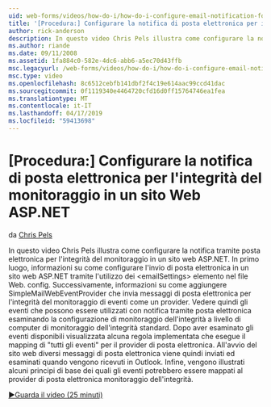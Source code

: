 ```yaml
---
uid: web-forms/videos/how-do-i/how-do-i-configure-email-notification-for-health-monitoring-on-an-aspnet-web-site
title: '[Procedura:] Configurare la notifica di posta elettronica per il monitoraggio dello stato in un sito Web ASP.NET | Microsoft Docs'
author: rick-anderson
description: In questo video Chris Pels illustra come configurare la notifica tramite posta elettronica per l'integrità del monitoraggio in un sito web ASP.NET. In primo luogo, informazioni su come configurare l'invio di e...
ms.author: riande
ms.date: 09/11/2008
ms.assetid: 1fa884c0-582e-4dc6-abb6-a5ec70d43ffb
msc.legacyurl: /web-forms/videos/how-do-i/how-do-i-configure-email-notification-for-health-monitoring-on-an-aspnet-web-site
msc.type: video
ms.openlocfilehash: 8c6512cebfb141dbf2f4c19e614aac99ccd41dac
ms.sourcegitcommit: 0f1119340e4464720cfd16d0ff15764746ea1fea
ms.translationtype: MT
ms.contentlocale: it-IT
ms.lasthandoff: 04/17/2019
ms.locfileid: "59413698"
---
```

# <a name="how-do-i-configure-email-notification-for-health-monitoring-on-an-aspnet-web-site"></a>[Procedura:] Configurare la notifica di posta elettronica per l'integrità del monitoraggio in un sito Web ASP.NET

da [Chris Pels](https://twitter.com/chrispels)

In questo video Chris Pels illustra come configurare la notifica tramite posta elettronica per l'integrità del monitoraggio in un sito web ASP.NET. In primo luogo, informazioni su come configurare l'invio di posta elettronica in un sito web ASP.NET tramite l'utilizzo dei &lt;emailSettings&gt; elemento nel file Web. config. Successivamente, informazioni su come aggiungere SimpleMailWebEventProvider che invia messaggi di posta elettronica per l'integrità del monitoraggio di eventi come un provider. Vedere quindi gli eventi che possono essere utilizzati con notifica tramite posta elettronica esaminando la configurazione di monitoraggio dell'integrità a livello di computer di monitoraggio dell'integrità standard. Dopo aver esaminato gli eventi disponibili visualizzata alcuna regola implementata che esegue il mapping di "tutti gli eventi" per il provider di posta elettronica. All'avvio del sito web diversi messaggi di posta elettronica viene quindi inviati ed esaminati quando vengono ricevuti in Outlook. Infine, vengono illustrati alcuni principi di base dei quali gli eventi potrebbero essere mappati al provider di posta elettronica monitoraggio dell'integrità.

[&#9654;Guarda il video (25 minuti)](https://channel9.msdn.com/Blogs/ASP-NET-Site-Videos/how-do-i-configure-email-notification-for-health-monitoring-on-an-aspnet-web-site)
